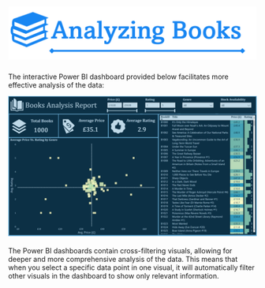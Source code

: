 # ![Project Logo][project_logo]

The interactive Power BI dashboard provided below facilitates more effective analysis of the data: 

[![Power BI Dashboard][dashboard_image]][dashboard_link]

The Power BI dashboards contain cross-filtering visuals, allowing for deeper and more comprehensive analysis of the data. This means that when you select a specific data point in one visual, it will automatically filter other visuals in the dashboard to show only relevant information.

<!-- Links -->

[project_logo]: ../06_RESOURCES/project_cover_image.png
[dashboard_link]: https://app.powerbi.com/view?r=eyJrIjoiMjdlZjJjYmUtNjEyMC00ODVjLTk4Y2YtMWEzYmI4MDZlNjljIiwidCI6IjcwODlkNGIxLTQyMmUtNDYzZi1hNGM3LTViY2FiOTk0MGRiZCJ9
[dashboard_image]: ../06_RESOURCES/dashboard_image.png